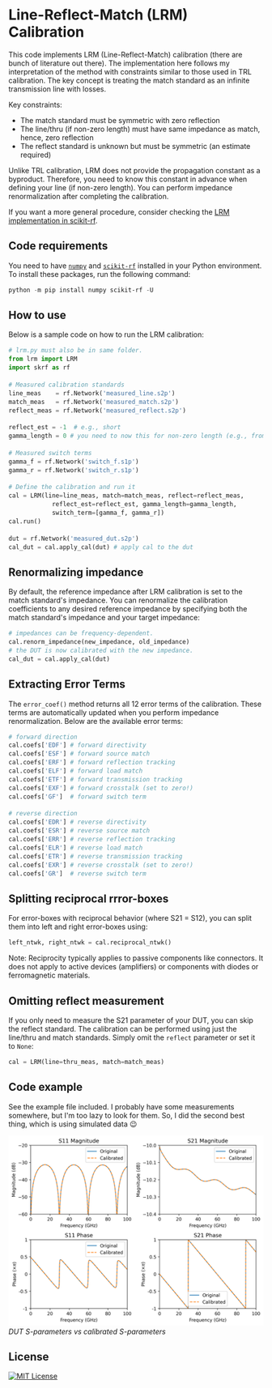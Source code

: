 # Line-Reflect-Match (LRM) Calibration

This code implements LRM (Line-Reflect-Match) calibration (there are bunch of literature out there). The implementation here follows my interpretation of the method with constraints similar to those used in TRL calibration. The key concept is treating the match standard as an infinite transmission line with losses.

Key constraints:
- The match standard must be symmetric with zero reflection
- The line/thru (if non-zero length) must have same impedance as match, hence, zero reflection
- The reflect standard is unknown but must be symmetric (an estimate required)

Unlike TRL calibration, LRM does not provide the propagation constant as a byproduct. Therefore, you need to know this constant in advance when defining your line (if non-zero length). You can perform impedance renormalization after completing the calibration.

If you want a more general procedure, consider checking the [LRM implementation in scikit-rf](https://scikit-rf.readthedocs.io/en/latest/api/calibration/generated/skrf.calibration.calibration.LRM.html).

## Code requirements

You need to have [`numpy`][numpy] and [`scikit-rf`][skrf] installed in your Python environment. To install these packages, run the following command:

```powershell
python -m pip install numpy scikit-rf -U
```

## How to use

Below is a sample code on how to run the LRM calibration:

```python
# lrm.py must also be in same folder.
from lrm import LRM
import skrf as rf

# Measured calibration standards
line_meas    = rf.Network('measured_line.s2p')
match_meas   = rf.Network('measured_match.s2p')
reflect_meas = rf.Network('measured_reflect.s2p')

reflect_est = -1  # e.g., short
gamma_length = 0 # you need to now this for non-zero length (e.g., from TRL or simulation)

# Measured switch terms
gamma_f = rf.Network('switch_f.s1p')
gamma_r = rf.Network('switch_r.s1p')

# Define the calibration and run it
cal = LRM(line=line_meas, match=match_meas, reflect=reflect_meas, 
            reflect_est=reflect_est, gamma_length=gamma_length,
            switch_term=[gamma_f, gamma_r])
cal.run()

dut = rf.Network('measured_dut.s2p')
cal_dut = cal.apply_cal(dut) # apply cal to the dut
```

## Renormalizing impedance

By default, the reference impedance after LRM calibration is set to the match standard's impedance. You can renormalize the calibration coefficients to any desired reference impedance by specifying both the match standard's impedance and your target impedance:

```python
# impedances can be frequency-dependent.
cal.renorm_impedance(new_impedance, old_impedance)
# the DUT is now calibrated with the new impedance.
cal_dut = cal.apply_cal(dut)
```

## Extracting Error Terms

The `error_coef()` method returns all 12 error terms of the calibration. These terms are automatically updated when you perform impedance renormalization. Below are the available error terms:

```python
# forward direction
cal.coefs['EDF'] # forward directivity
cal.coefs['ESF'] # forward source match
cal.coefs['ERF'] # forward reflection tracking
cal.coefs['ELF'] # forward load match
cal.coefs['ETF'] # forward transmission tracking
cal.coefs['EXF'] # forward crosstalk (set to zero!)
cal.coefs['GF']  # forward switch term

# reverse direction
cal.coefs['EDR'] # reverse directivity
cal.coefs['ESR'] # reverse source match
cal.coefs['ERR'] # reverse reflection tracking
cal.coefs['ELR'] # reverse load match
cal.coefs['ETR'] # reverse transmission tracking
cal.coefs['EXR'] # reverse crosstalk (set to zero!)
cal.coefs['GR']  # reverse switch term
```

## Splitting reciprocal rrror-boxes

For error-boxes with reciprocal behavior (where S21 = S12), you can split them into left and right error-boxes using:

```python
left_ntwk, right_ntwk = cal.reciprocal_ntwk()
```

Note: Reciprocity typically applies to passive components like connectors. It does not apply to active devices (amplifiers) or components with diodes or ferromagnetic materials.

## Omitting reflect measurement

If you only need to measure the S21 parameter of your DUT, you can skip the reflect standard. The calibration can be performed using just the line/thru and match standards. Simply omit the `reflect` parameter or set it to `None`:

```Python
cal = LRM(line=thru_meas, match=match_meas)
```

## Code example

See the example file included. I probably have some measurements somewhere, but I'm too lazy to look for them. So, I did the second best thing, which is using simulated data 😉

![](./Images/example_cal_dut.png)
_DUT S-parameters vs calibrated S-parameters_

## License

[![MIT License](https://img.shields.io/badge/License-MIT-green.svg)](https://choosealicense.com/licenses/mit/)


[numpy]: https://github.com/numpy/numpy
[skrf]: https://github.com/scikit-rf/scikit-rf